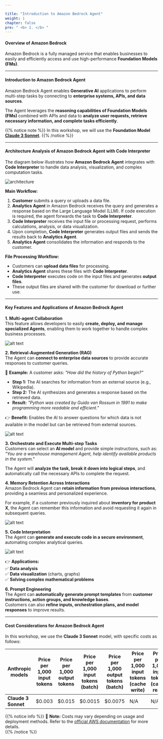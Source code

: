 ```yaml
---

title: "Introduction to Amazon Bedrock Agent"
weight: 1
chapter: false
pre: " <b> 1. </b> "
---
```


#### **Overview of Amazon Bedrock**  
Amazon Bedrock is a fully managed service that enables businesses to easily and efficiently access and use high-performance **Foundation Models (FMs)**.  

---

#### **Introduction to Amazon Bedrock Agent**  

Amazon Bedrock Agent enables **Generative AI** applications to perform multi-step tasks by connecting to **enterprise systems, APIs, and data sources**.  

The Agent leverages the **reasoning capabilities of Foundation Models (FMs)** combined with APIs and data to **analyze user requests, retrieve necessary information, and complete tasks efficiently**.  

{{% notice note %}}
In this workshop, we will use the **Foundation Model [Claude 3 Sonnet](https://aws.amazon.com/blogs/aws/anthropics-claude-3-sonnet-foundation-model-is-now-available-in-amazon-bedrock/#:~:text=Introduction%20of%20Anthropic%E2%80%99s%20Claude%203%20Sonnet)**.
{{% /notice %}}


---

#### **Architecture Analysis of Amazon Bedrock Agent with Code Interpreter**  

The diagram below illustrates how **Amazon Bedrock Agent** integrates with **Code Interpreter** to handle data analysis, visualization, and complex computation tasks.  

![architecture](/images/architecture-workshop-04-bedrock-agent.svg)

**Main Workflow:**  
1. **Customer** submits a query or uploads a data file.  
2. **Analytics Agent** in Amazon Bedrock receives the query and generates a response based on the Large Language Model (LLM). If code execution is required, the agent forwards the task to **Code Interpreter**.  
3. **Code Interpreter** receives the input file or processing request, performs calculations, analysis, or data visualization.  
4. Upon completion, **Code Interpreter** generates output files and sends the results back to **Analytics Agent**.  
5. **Analytics Agent** consolidates the information and responds to the customer.  

**File Processing Workflow:**  
- Customers can **upload data files** for processing.  
- **Analytics Agent** shares these files with **Code Interpreter**.  
- **Code Interpreter** executes code on the input files and generates **output files**.  
- These output files are shared with the customer for download or further use.  

---

#### **Key Features and Applications of Amazon Bedrock Agent**  

**1. Multi-agent Collaboration**  
This feature allows developers to easily **create, deploy, and manage specialized Agents**, enabling them to work together to handle complex business processes.  

![alt text](/images/1-theory/image.png)

**2. Retrieval-Augmented Generation (RAG)**  
The Agent can **connect to enterprise data sources** to provide accurate responses to customer queries.  

🔹 **Example:** A customer asks: *"How did the history of Python begin?"*  
- **Step 1:** The AI searches for information from an external source (e.g., Wikipedia).  
- **Step 2:** The AI synthesizes and generates a response based on the retrieved data.  
- **Result:** *"Python was created by Guido van Rossum in 1991 to make programming more readable and efficient."*  

👉 **Benefit:** Enables the AI to answer questions for which data is not available in the model but can be retrieved from external sources.  

![alt text](/images/1-theory/image-1.png)

**3. Orchestrate and Execute Multi-step Tasks**  
Customers can select an **AI model** and provide simple instructions, such as:  
*"You are a warehouse management Agent, help identify available products in the system."*  

The Agent will **analyze the task, break it down into logical steps**, and automatically call the necessary APIs to complete the request.  

**4. Memory Retention Across Interactions**  
Amazon Bedrock Agent can **retain information from previous interactions**, providing a seamless and personalized experience.  

For example, if a customer previously inquired about **inventory for product X**, the Agent can remember this information and avoid requesting it again in subsequent queries.  

![alt text](/images/1-theory/image-2.png)

**5. Code Interpretation**  
The Agent can **generate and execute code in a secure environment**, automating complex analytical queries.  

![alt text](/images/1-theory/image-3.png)

👉 **Applications:**  
✅ **Data analysis**  
✅ **Data visualization** (charts, graphs)  
✅ **Solving complex mathematical problems**  

**6. Prompt Engineering**  
The Agent can **automatically generate prompt templates** from **customer instructions, action groups, and knowledge bases**.  
Customers can also **refine inputs, orchestration plans, and model responses** to improve results.  

---

#### **Cost Considerations for Amazon Bedrock Agent**

In this workshop, we use the **Claude 3 Sonnet** model, with specific costs as follows:  

| **Anthropic models** | **Price per 1,000 input tokens** | **Price per 1,000 output tokens** | **Price per 1,000 input tokens (batch)** | **Price per 1,000 output tokens (batch)** | **Price per 1,000 input tokens (cache write)** | **Price per 1,000 input tokens (cache read)** |
|----------------------|--------------------------------|----------------------------------|-----------------------------------------|------------------------------------------|--------------------------------------------|--------------------------------------------|
| **Claude 3 Sonnet**  | $0.003                         | $0.015                           | $0.0015                                  | $0.0075                                   | N/A                                        | N/A                                        |


{{% notice info %}}
📌 **Note:** Costs may vary depending on usage and deployment methods. Refer to the [official AWS documentation](https://aws.amazon.com/bedrock/pricing/) for more details.  
{{% /notice %}}